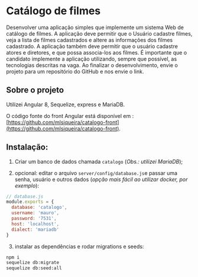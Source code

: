 # Catálogo de filmes

Desenvolver uma aplicação simples que implemente um sistema Web de catálogo de filmes. A aplicação deve permitir que o Usuário cadastre filmes, veja a lista de filmes cadastrados e altere as informações dos filmes cadastrado. A aplicação também deve permitir que o usuário cadastre atores e diretores, e que possa associa-los aos filmes.
É importante que o candidato implemente a aplicação utilizando, sempre que possível, as tecnologias descritas na vaga.
Ao finalizar o desenvolvimento, envie o projeto para um repositório do GitHub e nos envie o link.

## Sobre o projeto

Utilizei Angular 8, Sequelize, express e MariaDB.

O código fonte do front Angular está disponível em : [https://github.com/mlsiqueira/catalogo-front](https://github.com/mlsiqueira/catalogo-front).

## Instalação:

1. Criar um banco de dados chamada `catalogo` (_Obs.: utilizei MariaDB_);

2. opcional: editar o arquivo `server/config/database.js`e passar uma senha, usuário e outros dados (_opção mais fácil ao utilizar docker, por exemplo_):

```js
// database.js
module.exports = {
  database: 'catalogo',
  username: 'mauro',
  password: '7531',
  host: 'localhost',
  dialect: 'mariadb'
}
```

3. instalar as dependências e rodar migrations e seeds:

```zsh
npm i
sequelize db:migrate
sequelize db:seed:all
```
